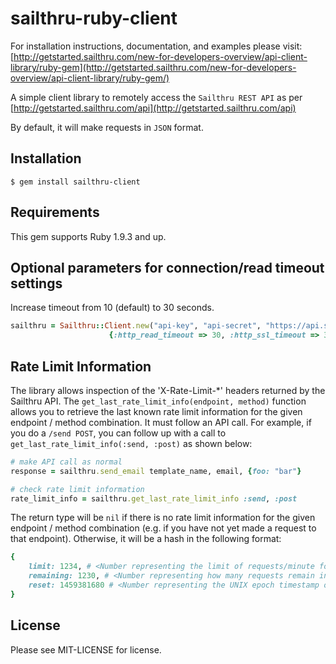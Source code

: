 # sailthru-ruby-client

For installation instructions, documentation, and examples please visit:
[http://getstarted.sailthru.com/new-for-developers-overview/api-client-library/ruby-gem](http://getstarted.sailthru.com/new-for-developers-overview/api-client-library/ruby-gem/)

A simple client library to remotely access the `Sailthru REST API` as per [http://getstarted.sailthru.com/api](http://getstarted.sailthru.com/api)

By default, it will make requests in `JSON` format.

## Installation

    $ gem install sailthru-client

## Requirements

This gem supports Ruby 1.9.3 and up.

## Optional parameters for connection/read timeout settings

Increase timeout from 10 (default) to 30 seconds.

```ruby
sailthru = Sailthru::Client.new("api-key", "api-secret", "https://api.sailthru.com", nil, nil, 
			          {:http_read_timeout => 30, :http_ssl_timeout => 30, :http_open_timeout => 30})
```

## Rate Limit Information

The library allows inspection of the 'X-Rate-Limit-*' headers returned by the Sailthru API. The `get_last_rate_limit_info(endpoint, method)` function allows you to retrieve the last known rate limit information for the given endpoint / method combination. It must follow an API call. For example, if you do a `/send POST`, you can follow up with a call to `get_last_rate_limit_info(:send, :post)` as shown below:

``` ruby
# make API call as normal
response = sailthru.send_email template_name, email, {foo: "bar"}

# check rate limit information
rate_limit_info = sailthru.get_last_rate_limit_info :send, :post
```

The return type will be `nil` if there is no rate limit information for the given endpoint / method combination (e.g. if you have not yet made a request to that endpoint). Otherwise, it will be a hash in the following format:

``` ruby
{
    limit: 1234, # <Number representing the limit of requests/minute for this action / method combination>
    remaining: 1230, # <Number representing how many requests remain in the current minute>
    reset: 1459381680 # <Number representing the UNIX epoch timestamp of when the next minute starts, and when the rate limit resets>
}
```

## License

Please see MIT-LICENSE for license.
